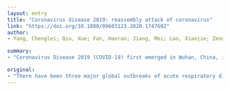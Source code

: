 ```yaml
---
layout: entry
title: "Coronavirus disease 2019: reassembly attack of coronavirus"
link: "https://doi.org/10.1080/09603123.2020.1747602"
author:
- Yang, Chenglei; Qiu, Xue; Fan, Haoran; Jiang, Mei; Lao, Xiaojie; Zeng, Yukeng; Zhang, Zhiming

summary:
- "Coronavirus Disease 2019 (COVID-19) first emerged in Wuhan, China, is the most dangerous. The outbreak is caused by Severe Acute Respiratory Syndrome Coronavirus 2??(SARS-CoV-2) originated from bats. As of 17 March 2020, there have been 179,112 confirmed cases and 7426 deaths worldwide. There is currently no effective treatment or approved vaccine, so isolating the source of infection and blocking routes of transmission is important."

original:
- "There have been three major global outbreaks of acute respiratory disease caused by coronavirus in the last two decades. The ongoing Coronavirus Disease 2019 (COVID-19) first emerged in Wuhan, China, is the most dangerous, which spread to 163 countries and 6 continents and caused a major public health emergency worldwide. The outbreak is caused by Severe Acute Respiratory Syndrome Coronavirus 2??(SARS-CoV-2) originated from bats, which spreads rapidly from human to human. As of 17 March 2020, there have been 179,112 confirmed cases and 7426 deaths worldwide, with a mortality rate of 4.1%. There is currently no effective treatment or approved vaccine, so isolating the source of infection and blocking the routes of transmission is important. In this article, we summarized the worldwide epidemic trend of COVID-19 and discussed its epidemiological characteristics, prevention and control measures. We hope this article could provide experience and help for global epidemic prevention and control."
---
```


